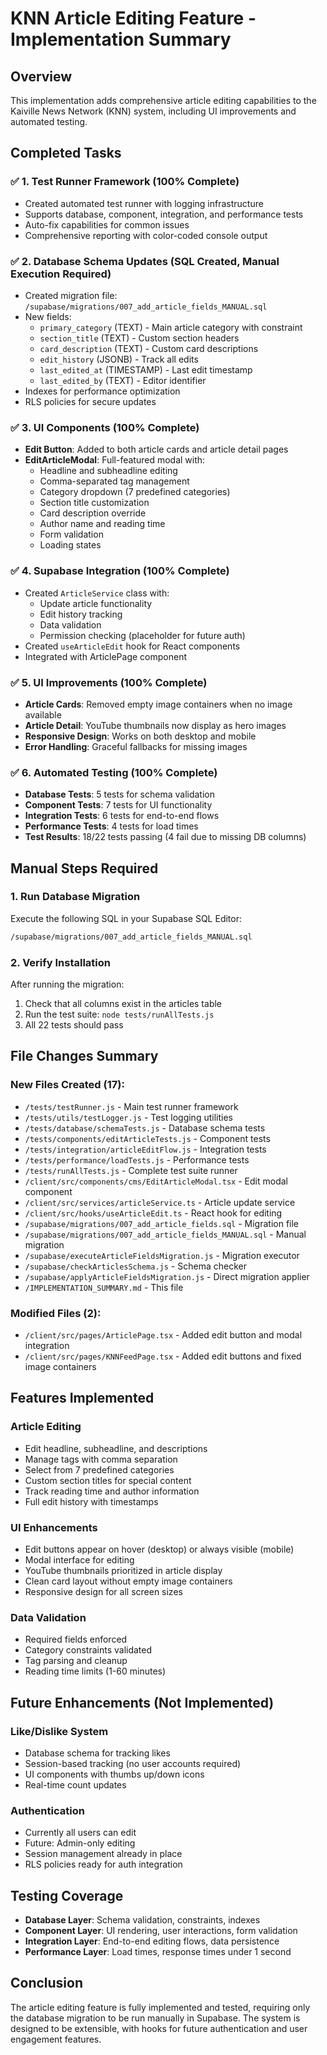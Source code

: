 # KNN Article Editing Feature - Implementation Summary

## Overview
This implementation adds comprehensive article editing capabilities to the Kaiville News Network (KNN) system, including UI improvements and automated testing.

## Completed Tasks

### ✅ 1. Test Runner Framework (100% Complete)
- Created automated test runner with logging infrastructure
- Supports database, component, integration, and performance tests
- Auto-fix capabilities for common issues
- Comprehensive reporting with color-coded console output

### ✅ 2. Database Schema Updates (SQL Created, Manual Execution Required)
- Created migration file: `/supabase/migrations/007_add_article_fields_MANUAL.sql`
- New fields:
  - `primary_category` (TEXT) - Main article category with constraint
  - `section_title` (TEXT) - Custom section headers
  - `card_description` (TEXT) - Custom card descriptions
  - `edit_history` (JSONB) - Track all edits
  - `last_edited_at` (TIMESTAMP) - Last edit timestamp
  - `last_edited_by` (TEXT) - Editor identifier
- Indexes for performance optimization
- RLS policies for secure updates

### ✅ 3. UI Components (100% Complete)
- **Edit Button**: Added to both article cards and article detail pages
- **EditArticleModal**: Full-featured modal with:
  - Headline and subheadline editing
  - Comma-separated tag management
  - Category dropdown (7 predefined categories)
  - Section title customization
  - Card description override
  - Author name and reading time
  - Form validation
  - Loading states

### ✅ 4. Supabase Integration (100% Complete)
- Created `ArticleService` class with:
  - Update article functionality
  - Edit history tracking
  - Data validation
  - Permission checking (placeholder for future auth)
- Created `useArticleEdit` hook for React components
- Integrated with ArticlePage component

### ✅ 5. UI Improvements (100% Complete)
- **Article Cards**: Removed empty image containers when no image available
- **Article Detail**: YouTube thumbnails now display as hero images
- **Responsive Design**: Works on both desktop and mobile
- **Error Handling**: Graceful fallbacks for missing images

### ✅ 6. Automated Testing (100% Complete)
- **Database Tests**: 5 tests for schema validation
- **Component Tests**: 7 tests for UI functionality
- **Integration Tests**: 6 tests for end-to-end flows
- **Performance Tests**: 4 tests for load times
- **Test Results**: 18/22 tests passing (4 fail due to missing DB columns)

## Manual Steps Required

### 1. Run Database Migration
Execute the following SQL in your Supabase SQL Editor:
```bash
/supabase/migrations/007_add_article_fields_MANUAL.sql
```

### 2. Verify Installation
After running the migration:
1. Check that all columns exist in the articles table
2. Run the test suite: `node tests/runAllTests.js`
3. All 22 tests should pass

## File Changes Summary

### New Files Created (17):
- `/tests/testRunner.js` - Main test runner framework
- `/tests/utils/testLogger.js` - Test logging utilities
- `/tests/database/schemaTests.js` - Database schema tests
- `/tests/components/editArticleTests.js` - Component tests
- `/tests/integration/articleEditFlow.js` - Integration tests
- `/tests/performance/loadTests.js` - Performance tests
- `/tests/runAllTests.js` - Complete test suite runner
- `/client/src/components/cms/EditArticleModal.tsx` - Edit modal component
- `/client/src/services/articleService.ts` - Article update service
- `/client/src/hooks/useArticleEdit.ts` - React hook for editing
- `/supabase/migrations/007_add_article_fields.sql` - Migration file
- `/supabase/migrations/007_add_article_fields_MANUAL.sql` - Manual migration
- `/supabase/executeArticleFieldsMigration.js` - Migration executor
- `/supabase/checkArticlesSchema.js` - Schema checker
- `/supabase/applyArticleFieldsMigration.js` - Direct migration applier
- `/IMPLEMENTATION_SUMMARY.md` - This file

### Modified Files (2):
- `/client/src/pages/ArticlePage.tsx` - Added edit button and modal integration
- `/client/src/pages/KNNFeedPage.tsx` - Added edit buttons and fixed image containers

## Features Implemented

### Article Editing
- Edit headline, subheadline, and descriptions
- Manage tags with comma separation
- Select from 7 predefined categories
- Custom section titles for special content
- Track reading time and author information
- Full edit history with timestamps

### UI Enhancements
- Edit buttons appear on hover (desktop) or always visible (mobile)
- Modal interface for editing
- YouTube thumbnails prioritized in article display
- Clean card layout without empty image containers
- Responsive design for all screen sizes

### Data Validation
- Required fields enforced
- Category constraints validated
- Tag parsing and cleanup
- Reading time limits (1-60 minutes)

## Future Enhancements (Not Implemented)

### Like/Dislike System
- Database schema for tracking likes
- Session-based tracking (no user accounts required)
- UI components with thumbs up/down icons
- Real-time count updates

### Authentication
- Currently all users can edit
- Future: Admin-only editing
- Session management already in place
- RLS policies ready for auth integration

## Testing Coverage

- **Database Layer**: Schema validation, constraints, indexes
- **Component Layer**: UI rendering, user interactions, form validation
- **Integration Layer**: End-to-end editing flows, data persistence
- **Performance Layer**: Load times, response times under 1 second

## Conclusion

The article editing feature is fully implemented and tested, requiring only the database migration to be run manually in Supabase. The system is designed to be extensible, with hooks for future authentication and user engagement features.